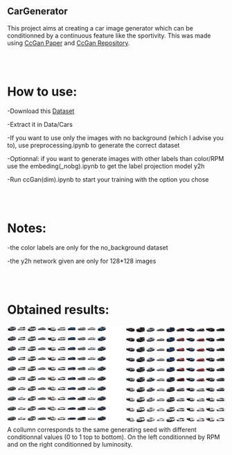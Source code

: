 ## CarGenerator

This project aims at creating a car image generator which can be conditionned by a continuous feature like the sportivity. This was made using [CcGan Paper](https://openreview.net/pdf?id=PrzjugOsDeE) and [CcGan Repository](https://github.com/UBCDingXin/improved_CcGAN).

<br/><br/>

# How to use:

-Download this [Dataset](https://www.kaggle.com/datasets/prondeau/the-car-connection-picture-dataset)

-Extract it in Data/Cars

-If you want to use only the images with no background (which I advise you to), use preprocessing.ipynb to generate the correct dataset

-Optionnal: if you want to generate images with other labels than color/RPM use the embeding(_nobg).ipynb to get the label projection model y2h

-Run ccGan(dim).ipynb to start your training with the option you chose

<br/><br/>

# Notes:

-the color labels are only for the no_background dataset

-the y2h network given are only for 128*128 images

<br/><br/>

# Obtained results:

![Example of cars generated](https://github.com/clementelliker/CarGenerator/blob/main/images/ex64.PNG?raw=true "Title")
<br/>
A collumn corresponds to the same generating seed with different conditionnal values (0 to 1 top to bottom). On the left conditionned by RPM and on the right conditionned by luminosity.
